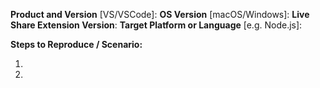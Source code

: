 <!-- 
For Visual Studio problems/feedback, please use the "Report a Problem..." feature built into the tool. See https://aka.ms/vsls-vsproblem.

For VS Code issues, attach verbose logs as follows:
1. Press F1 (or Ctrl-Shift-P), type "export logs" and run the "Live Share: Export Logs" command.
2. Drag and drop the zip to the issue on this screen and wait for it to upload before creating the issue.

For feature requests, please include enough of this same info so we know if the request is tool or language/platform specific.
-->

**Product and Version** [VS/VSCode]:
**OS Version** [macOS/Windows]:
**Live Share Extension Version**: 
**Target Platform or Language** [e.g. Node.js]:

**Steps to Reproduce / Scenario:**

1.
2.


